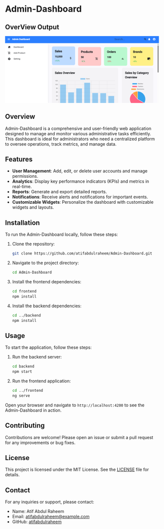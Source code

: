 # Admin-Dashboard


## OverView Output

![Weather-App 1](https://github.com/atifabdulraheem/Admin-Dashboard/blob/main/Overview/Screenshot%202025-03-13%20000306.png)

## Overview
Admin-Dashboard is a comprehensive and user-friendly web application designed to manage and monitor various administrative tasks efficiently. This dashboard is ideal for administrators who need a centralized platform to oversee operations, track metrics, and manage data.

## Features
- **User Management**: Add, edit, or delete user accounts and manage permissions.
- **Analytics**: Display key performance indicators (KPIs) and metrics in real-time.
- **Reports**: Generate and export detailed reports.
- **Notifications**: Receive alerts and notifications for important events.
- **Customizable Widgets**: Personalize the dashboard with customizable widgets and layouts.

## Installation
To run the Admin-Dashboard locally, follow these steps:

1. Clone the repository:
    ```bash
    git clone https://github.com/atifabdulraheem/Admin-Dashboard.git
    ```

2. Navigate to the project directory:
    ```bash
    cd Admin-Dashboard
    ```

3. Install the frontend dependencies:
    ```bash
    cd frontend
    npm install
    ```

4. Install the backend dependencies:
    ```bash
    cd ../backend
    npm install
    ```

## Usage
To start the application, follow these steps:

1. Run the backend server:
    ```bash
    cd backend
    npm start
    ```

2. Run the frontend application:
    ```bash
    cd ../frontend
    ng serve
    ```

Open your browser and navigate to `http://localhost:4200` to see the Admin-Dashboard in action.

## Contributing
Contributions are welcome! Please open an issue or submit a pull request for any improvements or bug fixes.

## License
This project is licensed under the MIT License. See the [LICENSE](LICENSE) file for details.

## Contact
For any inquiries or support, please contact:
- Name: Atif Abdul Raheem
- Email: atifabdulraheem@example.com
- GitHub: [atifabdulraheem](https://github.com/atifabdulraheem)



 
